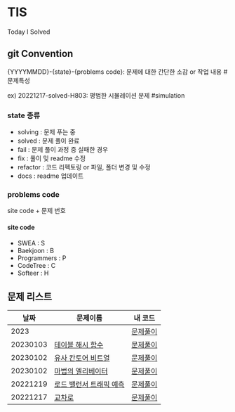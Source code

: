 # TIS
Today I Solved

## git Convention
{YYYYMMDD}-{state}-{problems code}: 문제에 대한 간단한 소감 or 작업 내용 #문제특성

ex) 20221217-solved-H803: 평범한 시뮬레이션 문제 #simulation

### state 종류
* solving : 문제 푸는 중
* solved : 문제 풀이 완료
* fail : 문제 풀이 과정 중 실패한 경우
* fix : 풀이 및 readme 수정
* refactor : 코드 리펙토링 or 파일, 폴더 변경 및 수정
* docs : readme 업데이트

### problems code
site code + 문제 번호
#### site code
* SWEA : S
* Baekjoon : B
* Programmers : P
* CodeTree : C
* Softeer : H

## 문제 리스트
|날짜|문제이름|내 코드|
|---|---|---|
|2023|[]()|[문제풀이]()|
|20230103|[테이블 해시 함수](https://school.programmers.co.kr/learn/courses/30/lessons/147354)|[문제풀이](https://github.com/yj178/TIS/blob/main/AlgoProblems/programmers/src/%ED%85%8C%EC%9D%B4%EB%B8%94_%ED%95%B4%EC%8B%9C_%ED%95%A8%EC%88%98/%ED%85%8C%EC%9D%B4%EB%B8%94_%ED%95%B4%EC%8B%9C_%ED%95%A8%EC%88%98.java)|
|20230102|[유사 칸토어 비트열](https://school.programmers.co.kr/learn/courses/30/lessons/148652)|[문제풀이](https://github.com/yj178/TIS/blob/main/AlgoProblems/programmers/src/%EC%9C%A0%EC%82%AC_%EC%B9%B8%ED%86%A0%EC%96%B4_%EB%B9%84%ED%8A%B8%EC%97%B4/Solution.java)|
|20230102|[마법의 엘리베이터](https://school.programmers.co.kr/learn/courses/30/lessons/148653)|[문제풀이](https://github.com/yj178/TIS/blob/main/AlgoProblems/programmers/src/%EB%A7%88%EB%B2%95%EC%9D%98_%EC%97%98%EB%A6%AC%EB%B2%A0%EC%9D%B4%ED%84%B0/Solution.java)|
|20221219|[로드 밸런서 트래픽 예측](https://softeer.ai/practice/info.do?idx=1&eid=629)|[문제풀이](https://github.com/yj178/TIS/blob/main/AlgoProblems/Softeer/src/%EB%A1%9C%EB%93%9C_%EB%B0%B8%EB%9F%B0%EC%84%9C_%ED%8A%B8%EB%9E%98%ED%94%BD_%EC%98%88%EC%B8%A1/Main0.java)|
|20221217|[교차로](https://softeer.ai/practice/info.do?idx=1&eid=803)|[문제풀이](https://github.com/yj178/TIS/blob/main/AlgoProblems/Softeer/src/%EA%B5%90%EC%B0%A8%EB%A1%9C/Main0.java)|
